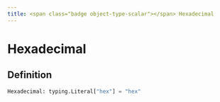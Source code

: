 ```yaml
---
title: <span class="badge object-type-scalar"></span> Hexadecimal
---
```

# <span class="badge object-type-scalar"></span> Hexadecimal

## Definition

```python
Hexadecimal: typing.Literal["hex"] = "hex"
```
